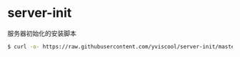 # server-init
服务器初始化的安装脚本
```bash
$ curl -o- https://raw.githubusercontent.com/yviscool/server-init/master/install.sh | bash
```
